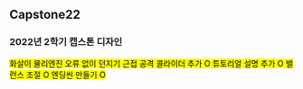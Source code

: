 ## Capstone22
### 2022년 2학기 캡스톤 디자인
<mark> 화살이 물리엔진 오류 없이 던지기 
근접 공격 콜라이더 추가 O
튜토리얼 설명 추가 O
밸런스 조절 O 
엔딩씬 만들기 O
</mark>
